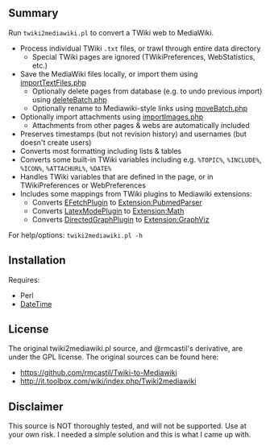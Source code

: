 Summary
-------

Run `twiki2mediawiki.pl` to convert a TWiki web to MediaWiki.
- Process individual TWiki `.txt` files, or trawl through entire data directory
    - Special TWiki pages are ignored (TWikiPreferences, WebStatistics, etc.)
- Save the MediaWiki files locally, or import them using [importTextFiles.php](https://www.mediawiki.org/wiki/Manual:ImportTextFiles.php)
    - Optionally delete pages from database (e.g. to undo previous import) using [deleteBatch.php](https://www.mediawiki.org/wiki/Manual:DeleteBatch.php)
    - Optionally rename to Mediawiki-style links using [moveBatch.php](https://www.mediawiki.org/wiki/Manual:MoveBatch.php)
- Optionally import attachments using [importImages.php](https://www.mediawiki.org/wiki/Manual:ImportImages.php)
    - Attachments from other pages & webs are automatically included
- Preserves timestamps (but not revision history) and usernames (but doesn't create users)
- Converts most formatting including lists & tables
- Converts some built-in TWiki variables including e.g. `%TOPIC%`, `%INCLUDE%`, `%ICON%`, `%ATTACHURL%`, `%DATE%`
- Handles TWiki variables that are defined in the page, or in TWikiPreferences or WebPreferences
- Includes some mappings from TWiki plugins to Mediawiki extensions:
    - Converts [EFetchPlugin](http://twiki.org/cgi-bin/view/Plugins/EFetchPlugin) to [Extension:PubmedParser](https://www.mediawiki.org/wiki/Extension:PubmedParser)
    - Converts [LatexModePlugin](http://twiki.org/cgi-bin/view/Plugins/LatexModePlugin) to [Extension:Math](https://www.mediawiki.org/wiki/Extension:Math)
    - Converts [DirectedGraphPlugin](http://twiki.org/cgi-bin/view/Plugins/DirectedGraphPlugin) to [Extension:GraphViz](https://www.mediawiki.org/wiki/Extension:GraphViz)

For help/options: `twiki2mediawiki.pl -h`

Installation
------------

Requires:
- Perl
- [DateTime](http://search.cpan.org/~drolsky/DateTime-1.42/lib/DateTime.pm)

License
-------

The original twiki2mediawiki.pl source, and @rmcastil's derivative, are under the GPL license.
The original sources can be found here:
- https://github.com/rmcastil/Twiki-to-Mediawiki
- http://it.toolbox.com/wiki/index.php/Twiki2mediawiki

Disclaimer
----------

This source is NOT thoroughly tested, and will not be supported. Use at your own risk. I needed a simple solution and this is what I came up with.
